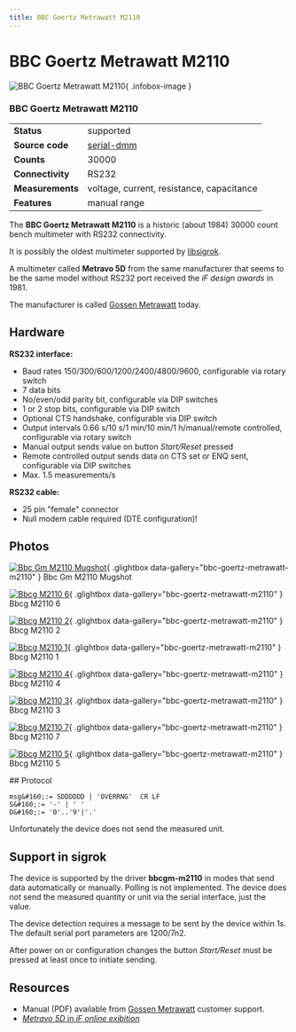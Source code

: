 ```yaml
---
title: BBC Goertz Metrawatt M2110
---
```


# BBC Goertz Metrawatt M2110

<div class="infobox" markdown>

![BBC Goertz Metrawatt M2110](./img/Bbc_gm_m2110_mugshot.jpg){ .infobox-image }

### BBC Goertz Metrawatt M2110

| | |
|---|---|
| **Status** | supported |
| **Source code** | [serial-dmm](https://github.com/OpenTraceLab/OpenTraceCapture/tree/main/src/hardware/serial-dmm) |
| **Counts** | 30000 |
| **Connectivity** | RS232 |
| **Measurements** | voltage, current, resistance, capacitance |
| **Features** | manual range |

</div>

The **BBC Goertz Metrawatt M2110** is a historic (about 1984) 30000 count bench multimeter with RS232 connectivity.

It is possibly the oldest multimeter supported by [libsigrok](https://sigrok.org/wiki/Libsigrok).

A multimeter called **Metravo 5D** from the same manufacturer that seems to be the same model without RS232 port received the *iF design awards* in 1981. 

The manufacturer is called [Gossen Metrawatt](https://sigrok.org/wiki/Gossen_Metrawatt) today.

## Hardware

**RS232 interface:**

- Baud rates 150/300/600/1200/2400/4800/9600, configurable via rotary switch
- 7 data bits
- No/even/odd parity bit, configurable via DIP switches
- 1 or 2 stop bits, configurable via DIP switch
- Optional CTS handshake, configurable via DIP switch
- Output intervals 0.66 s/10 s/1 min/10 min/1 h/manual/remote controlled, configurable via rotary switch
- Manual output sends value on button *Start/Reset* pressed
- Remote controlled output sends data on CTS set or ENQ sent, configurable via DIP switches
- Max. 1.5 measurements/s

**RS232 cable:**

- 25 pin "female" connector
- Null modem cable required (DTE configuration)!

## Photos

<div class="photo-grid" markdown>

[![Bbc Gm M2110 Mugshot](./img/Bbc_gm_m2110_mugshot.jpg)](./img/Bbc_gm_m2110_mugshot.png "Bbc Gm M2110 Mugshot"){ .glightbox data-gallery="bbc-goertz-metrawatt-m2110" }
<span class="caption">Bbc Gm M2110 Mugshot</span>

[![Bbcg M2110 6](./img/Bbcg_m2110_6.JPG)](./img/Bbcg_m2110_6.JPG "Bbcg M2110 6"){ .glightbox data-gallery="bbc-goertz-metrawatt-m2110" }
<span class="caption">Bbcg M2110 6</span>

[![Bbcg M2110 2](./img/Bbcg_m2110_2.JPG)](./img/Bbcg_m2110_2.JPG "Bbcg M2110 2"){ .glightbox data-gallery="bbc-goertz-metrawatt-m2110" }
<span class="caption">Bbcg M2110 2</span>

[![Bbcg M2110 1](./img/Bbcg_m2110_1.JPG)](./img/Bbcg_m2110_1.JPG "Bbcg M2110 1"){ .glightbox data-gallery="bbc-goertz-metrawatt-m2110" }
<span class="caption">Bbcg M2110 1</span>

[![Bbcg M2110 4](./img/Bbcg_m2110_4.JPG)](./img/Bbcg_m2110_4.JPG "Bbcg M2110 4"){ .glightbox data-gallery="bbc-goertz-metrawatt-m2110" }
<span class="caption">Bbcg M2110 4</span>

[![Bbcg M2110 3](./img/Bbcg_m2110_3.JPG)](./img/Bbcg_m2110_3.JPG "Bbcg M2110 3"){ .glightbox data-gallery="bbc-goertz-metrawatt-m2110" }
<span class="caption">Bbcg M2110 3</span>

[![Bbcg M2110 7](./img/Bbcg_m2110_7.JPG)](./img/Bbcg_m2110_7.JPG "Bbcg M2110 7"){ .glightbox data-gallery="bbc-goertz-metrawatt-m2110" }
<span class="caption">Bbcg M2110 7</span>

[![Bbcg M2110 5](./img/Bbcg_m2110_5.JPG)](./img/Bbcg_m2110_5.JPG "Bbcg M2110 5"){ .glightbox data-gallery="bbc-goertz-metrawatt-m2110" }
<span class="caption">Bbcg M2110 5</span>

</div>
## Protocol

```
msg&#160;:= SDDDDDD | 'OVERRNG'  CR LF
S&#160;:= '-' | ' '
D&#160;:= '0'..'9'|'.'

```

Unfortunately the device does not send the measured unit.

## Support in sigrok

The device is supported by the driver **bbcgm-m2110** in modes that send data automatically or manually. Polling is not implemented. The device does not send the measured quantity or unit via the serial interface, just the value.

The device detection requires a message to be sent by the device within 1s. The default serial port parameters are 1200/7n2.

After power on or configuration changes the button *Start/Reset* must be pressed at least once to initiate sending.

## Resources
- Manual (PDF) available from [Gossen Metrawatt](https://sigrok.org/wiki/Gossen_Metrawatt) customer support.
- [*Metravo 5D* in *iF online exibition*](http://exhibition.ifdesign.de/entrydetails_en.html?beitrag_id=11387)

